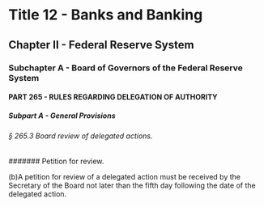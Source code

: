 
# Title 12 - Banks and Banking
## Chapter II - Federal Reserve System
### Subchapter A - Board of Governors of the Federal Reserve System
#### PART 265 - RULES REGARDING DELEGATION OF AUTHORITY
##### Subpart A - General Provisions
###### § 265.3 Board review of delegated actions.
####### Petition for review.

(b)A petition for review of a delegated action must be received by the Secretary of the Board not later than the fifth day following the date of the delegated action.
